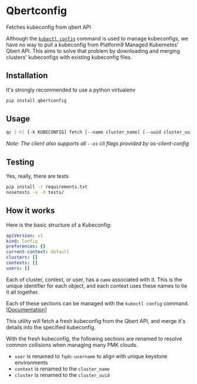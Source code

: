 # Qbertconfig

Fetches kubeconfig from qbert API

Although the [`kubectl config`](https://kubernetes.io/docs/reference/generated/kubectl/kubectl-commands#config) command is used to manage kubeconfigs, we have no way to pull a kubeconfig from Platform9 Managed Kubernetes' Qbert API. This aims to solve that problem by downloading and merging clusters' kubeconfigs with existing kubeconfig files.

## Installation

It's strongly recommended to use a python virtualenv

```bash
pip install qbertconfig
```

## Usage

```bash
qc [-h] [-k KUBECONFIG] fetch [--name cluster_name] [--uuid cluster_uuid]
```

_Note: The client also supports all `--os` cli flags provided by os-client-config_

## Testing

Yes, really, there are tests

```bash
pip install -r requirements.txt
nosetests -v -d tests/
```

## How it works

Here is the basic structure of a Kubeconfig:

```yaml
apiVersion: v1
kind: Config
preferences: {}
current-context: default
clusters: []
contexts: []
users: []
```

Each of cluster, context, or user, has a `name` associated with it. This is the unique identifier for each object, and each context uses these names to tie it all together.

Each of these sections can be managed with the `kubectl config` command. [[Documentation](https://kubernetes.io/docs/reference/generated/kubectl/kubectl-commands#config)]

This utility will fetch a fresh kubeconfig from the Qbert API, and merge it's details into the specified kubeconfig.

With the fresh kubeconfig, the following sections are renamed to resolve common collisions when managing many PMK clouds.

- `user` is renamed to `fqdn-username` to align with unique keystone environments
- `context` is renamed to the `cluster_name`
- `cluster` is renamed to the `cluster_uuid`
